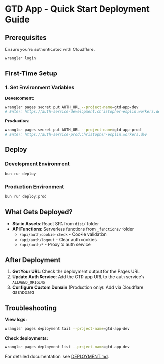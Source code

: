 # GTD App - Quick Start Deployment Guide

## Prerequisites

Ensure you're authenticated with Cloudflare:
```bash
wrangler login
```

## First-Time Setup

### 1. Set Environment Variables

**Development:**
```bash
wrangler pages secret put AUTH_URL --project-name=gtd-app-dev
# Enter: https://auth-service-development.christopher-esplin.workers.dev
```

**Production:**
```bash
wrangler pages secret put AUTH_URL --project-name=gtd-app-prod
# Enter: https://auth-service-prod.christopher-esplin.workers.dev
```

## Deploy

### Development Environment
```bash
bun run deploy
```

### Production Environment
```bash
bun run deploy:prod
```

## What Gets Deployed?

- **Static Assets**: React SPA from `dist/` folder
- **API Functions**: Serverless functions from `_functions/` folder
  - `/api/auth/cookie-check` - Cookie validation
  - `/api/auth/logout` - Clear auth cookies
  - `/api/auth/*` - Proxy to auth service

## After Deployment

1. **Get Your URL**: Check the deployment output for the Pages URL
2. **Update Auth Service**: Add the GTD app URL to the auth service's `ALLOWED_ORIGINS`
3. **Configure Custom Domain** (Production only): Add via Cloudflare dashboard

## Troubleshooting

**View logs:**
```bash
wrangler pages deployment tail --project-name=gtd-app-dev
```

**Check deployments:**
```bash
wrangler pages deployment list --project-name=gtd-app-dev
```

For detailed documentation, see [DEPLOYMENT.md](DEPLOYMENT.md).
